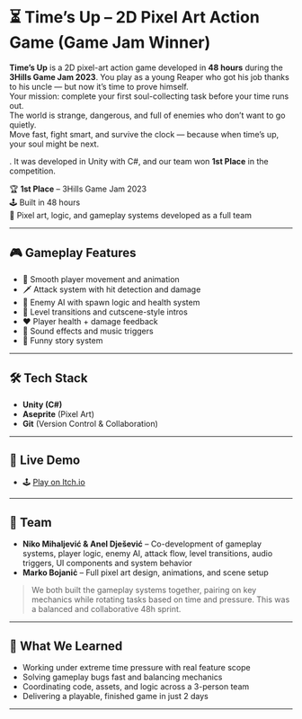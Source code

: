 # ⏳ Time’s Up – 2D Pixel Art Action Game (Game Jam Winner)

**Time’s Up** is a 2D pixel-art action game developed in **48 hours** during the **3Hills Game Jam 2023**.
You play as a young Reaper who got his job thanks to his uncle — but now it’s time to prove himself.  
Your mission: complete your first soul-collecting task before your time runs out.  
The world is strange, dangerous, and full of enemies who don’t want to go quietly.  
Move fast, fight smart, and survive the clock — because when time’s up, your soul might be next.

. It was developed in Unity with C#, and our team won **1st Place** in the competition.

🏆 **1st Place** – 3Hills Game Jam 2023  
🕹️ Built in 48 hours  
🎨 Pixel art, logic, and gameplay systems developed as a full team

---

## 🎮 Gameplay Features

- 🧍 Smooth player movement and animation  
- 🗡️ Attack system with hit detection and damage  
- 👾 Enemy AI with spawn logic and health system  
- 🧭 Level transitions and cutscene-style intros  
- ❤️ Player health + damage feedback  
- 🎵 Sound effects and music triggers  
- 📖 Funny story system  

---

## 🛠 Tech Stack

- **Unity (C#)**
- **Aseprite** (Pixel Art)
- **Git** (Version Control & Collaboration)

---

## 🎥 Live Demo

- 🕹️ [Play on Itch.io](https://tfgcode.itch.io/timeis-up)

---

## 👥 Team

- **Niko Mihaljević & Anel Dješević** – Co-development of gameplay systems, player logic, enemy AI, attack flow, level transitions, audio triggers, UI components and system behavior  
- **Marko Bojaniċ** – Full pixel art design, animations, and scene setup

> We both built the gameplay systems together, pairing on key mechanics while rotating tasks based on time and pressure. This was a balanced and collaborative 48h sprint.

---

## 🧠 What We Learned

- Working under extreme time pressure with real feature scope  
- Solving gameplay bugs fast and balancing mechanics  
- Coordinating code, assets, and logic across a 3-person team  
- Delivering a playable, finished game in just 2 days

---
